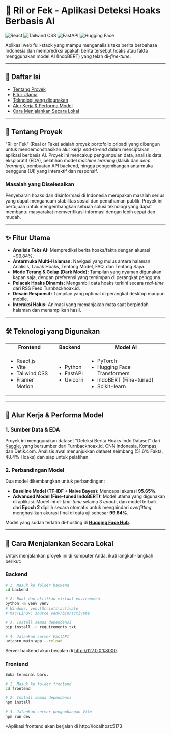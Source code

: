 # 🤖 Ril or Fek - Aplikasi Deteksi Hoaks Berbasis AI

![React](https://img.shields.io/badge/React-20232A?style=for-the-badge&logo=react&logoColor=61DAFB) ![Tailwind CSS](https://img.shields.io/badge/Tailwind_CSS-38B2AC?style=for-the-badge&logo=tailwind-css&logoColor=white) ![FastAPI](https://img.shields.io/badge/FastAPI-005571?style=for-the-badge&logo=fastapi&logoColor=white) ![Hugging Face](https://img.shields.io/badge/%F0%9F%A4%97%20Hugging_Face-Models-yellow?style=for-the-badge)

Aplikasi web full-stack yang mampu menganalisis teks berita berbahasa Indonesia dan memprediksi apakah berita tersebut hoaks atau fakta menggunakan model AI (IndoBERT) yang telah di-*fine-tune*.


---

## 📜 Daftar Isi
* [Tentang Proyek](#-tentang-proyek)
* [Fitur Utama](#-fitur-utama)
* [Teknologi yang digunakan](#-teknologi-yang-digunakan)
* [Alur Kerja & Performa Model](#-alur-kerja--performa-model)
* [Cara Menjalankan Secara Lokal](#-cara-menjalankan-secara-lokal)

---

## 📖 Tentang Proyek

"Ril or Fek" (Real or Fake) adalah proyek portofolio pribadi yang dibangun untuk mendemonstrasikan alur kerja *end-to-end* dalam menciptakan aplikasi berbasis AI. Proyek ini mencakup pengumpulan data, analisis data eksploratif (EDA), pelatihan model *machine learning* (klasik dan *deep learning*), pembuatan API backend, hingga pengembangan antarmuka pengguna (UI) yang interaktif dan responsif.

### Masalah yang Diselesaikan
Penyebaran hoaks dan disinformasi di Indonesia merupakan masalah serius yang dapat mengancam stabilitas sosial dan pemahaman publik. Proyek ini bertujuan untuk mengembangkan sebuah solusi teknologi yang dapat membantu masyarakat memverifikasi informasi dengan lebih cepat dan mudah.

---

## ✨ Fitur Utama

* **Analisis Teks AI:** Memprediksi berita hoaks/fakta dengan akurasi ~99.84%.
* **Antarmuka Multi-Halaman:** Navigasi yang mulus antara halaman Analisis, Lacak Hoaks, Tentang Model, FAQ, dan Tentang Saya.
* **Mode Terang & Gelap (Dark Mode):** Tampilan yang nyaman digunakan kapan saja, dengan preferensi yang tersimpan di perangkat pengguna.
* **Pelacak Hoaks Dinamis:** Mengambil data hoaks terkini secara *real-time* dari RSS Feed Turnbackhoax.id.
* **Desain Responsif:** Tampilan yang optimal di perangkat desktop maupun mobile.
* **Interaksi Halus:** Animasi yang memanjakan mata saat berpindah halaman dan menampilkan hasil.

---

## 🛠️ Teknologi yang Digunakan

<table>
  <tr>
    <td align="center"><strong>Frontend</strong></td>
    <td align="center"><strong>Backend</strong></td>
    <td align="center"><strong>Model AI</strong></td>
  </tr>
  <tr>
    <td>
      <ul>
        <li>React.js</li>
        <li>Vite</li>
        <li>Tailwind CSS</li>
        <li>Framer Motion</li>
      </ul>
    </td>
    <td>
      <ul>
        <li>Python</li>
        <li>FastAPI</li>
        <li>Uvicorn</li>
      </ul>
    </td>
     <td>
      <ul>
        <li>PyTorch</li>
        <li>Hugging Face Transformers</li>
        <li>IndoBERT (Fine-tuned)</li>
        <li>Scikit-learn</li>
      </ul>
    </td>
  </tr>
</table>

---

## 🧠 Alur Kerja & Performa Model

### 1. Sumber Data & EDA
Proyek ini menggunakan dataset "Deteksi Berita Hoaks Indo Dataset" dari [Kaggle](https://www.kaggle.com/datasets/mochamadabdulazis/deteksi-berita-hoaks-indo-dataset), yang bersumber dari Turnbackhoax.id, CNN Indonesia, Kompas, dan Detik.com. Analisis awal menunjukkan dataset seimbang (51.6% Fakta, 48.4% Hoaks) dan siap untuk pelatihan.

### 2. Perbandingan Model
Dua model dikembangkan untuk perbandingan:

* **Baseline Model (TF-IDF + Naive Bayes):** Mencapai akurasi **95.65%**.
* **Advanced Model (Fine-tuned IndoBERT):** Model utama yang digunakan di aplikasi. Model ini di-*fine-tune* selama 3 *epoch*, dan model terbaik dari **Epoch 2** dipilih secara otomatis untuk menghindari *overfitting*, menghasilkan akurasi final di data uji sebesar **99.84%**.

Model yang sudah terlatih di-hosting di [**Hugging Face Hub**](https://huggingface.co/faris27/indobert-hoax-detection).

---

## 🚀 Cara Menjalankan Secara Lokal

Untuk menjalankan proyek ini di komputer Anda, ikuti langkah-langkah berikut:

### Backend
```bash
# 1. Masuk ke folder backend
cd backend

# 2. Buat dan aktifkan virtual environment
python -m venv venv
# Windows: venv\Scripts\activate
# Mac/Linux: source venv/bin/activate

# 3. Install semua dependensi
pip install -r requirements.txt

# 4. Jalankan server FastAPI
uvicorn main:app --reload
```
Server backend akan berjalan di http://127.0.0.1:8000.


### Frontend
``` bash
Buka terminal baru.

# 1. Masuk ke folder frontend
cd frontend

# 2. Install semua dependensi
npm install

# 3. Jalankan server pengembangan Vite
npm run dev
```
*Aplikasi frontend akan berjalan di http://localhost:5173
